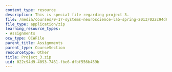 ```yaml
---
content_type: resource
description: This is special file regarding project 3.
file: /media/courses/9-17-systems-neuroscience-lab-spring-2013/022c94d940937461fbe6dfbf556b459b_Project_3.zip
file_type: application/zip
learning_resource_types:
- Assignments
ocw_type: OCWFile
parent_title: Assignments
parent_type: CourseSection
resourcetype: Other
title: Project_3.zip
uid: 022c94d9-4093-7461-fbe6-dfbf556b459b
---
```

